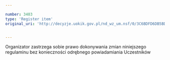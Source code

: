 ```yaml
---

number: 3403
type: 'Register item'
original_uri: 'http://decyzje.uokik.gov.pl/nd_wz_um.nsf/0/3C6BDFD6DB5BDD1DC1257A4B00423B95?OpenDocument'


---
```


Organizator zastrzega sobie prawo dokonywania zmian niniejszego regulaminu bez konieczności odrębnego powiadamiania Uczestników
